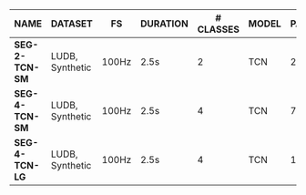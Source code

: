 | NAME             | DATASET                  | FS    | DURATION | # CLASSES | MODEL         | PARAMS | FLOPS   | METRIC    |
| ---------------- | ------------------------ | ----- | -------- | --------- | ------------- | ------ | ------- | --------- |
| __SEG-2-TCN-SM__ | LUDB, Synthetic          | 100Hz | 2.5s     | 2         | TCN           | 2K     | 0.42M   | 96.6% F1  |
| __SEG-4-TCN-SM__ | LUDB, Synthetic          | 100Hz | 2.5s     | 4         | TCN           | 7K     | 2.1M    | 86.3% F1  |
| __SEG-4-TCN-LG__ | LUDB, Synthetic          | 100Hz | 2.5s     | 4         | TCN           | 10K    | 3.9M    | 89.4% F1  |
